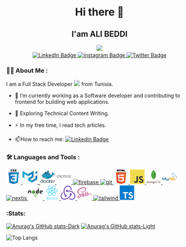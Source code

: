 <h1 id='header' align="center" font-size="100px">
 Hi there 👋 
  </h1>
  <h2 id='header' align="center" >
  I'am ALI BEDDI
  </h2>

<div id='header' align="center" >
<img src="https://media.giphy.com/media/gjrYDwbjnK8x36xZIO/giphy.gif" width="100"/>
</div>

  <div id="badges"align="center" >
  <a href="https://www.linkedin.com/in/ali-beddi-8a303522a/">
    <img src="https://cdn-icons-png.flaticon.com/512/174/174857.png?w=900&t=st=1685022563~exp=1685023163~hmac=2838dff4062d6892b91e55aa6b6041279ca7ba14a997af574634be649c0e07bc" alt="LinkedIn Badge" width=" 40px"/>
  </a>
  <a href="your--URL">
    <img src="https://cdn-icons-png.flaticon.com/512/733/733558.png?w=900&t=st=1685022474~exp=1685023074~hmac=d599504fa2a408bbc435771283ae388c5a7d1f8df718b1453191578ea67a2800" alt="instagram Badge" width=" 40px"/>
  </a>
  <a href="your-twitter-URL">
    <img src="https://cdn-icons-png.flaticon.com/512/733/733579.png?w=900&t=st=1685022613~exp=1685023213~hmac=24ae574af371bede4378ee485b2c4005224bb837ebf60fef7115bc2f2e6d2b9d" alt="Twitter Badge" width="40px"/>
  </a>
</div>



### :man_technologist: About Me :
I am a Full Stack Developer <img src="https://media.giphy.com/media/WUlplcMpOCEmTGBtBW/giphy.gif" width="30"> from Tunisia.

- :telescope: I’m currently working as a Software developer and contributing to frontend for building web applications.

- :seedling: Exploring Technical Content Writing.

- :zap: In my free time, I read tech articles.

- :mailbox:How to reach me: [![Linkedin Badge](https://img.shields.io/badge/-AliBeddi-blue?style=flat&logo=Linkedin&logoColor=white)](https://www.linkedin.com/in/ali-beddi-8a303522a/)


### :hammer_and_wrench: Languages and Tools :
<p align="left"> <a href="https://www.w3schools.com/css/" target="_blank" rel="noreferrer"> <img src="https://raw.githubusercontent.com/devicons/devicon/master/icons/css3/css3-original-wordmark.svg" alt="css3" width="40" height="40"/> </a>  <a href="https://www.docker.com/" target="_blank" rel="noreferrer">  <img src="https://github.com/devicons/devicon/blob/master/icons/materialui/materialui-original.svg" title="Material UI" alt="Material UI" width="40" height="40"/>&nbsp; <img src="https://raw.githubusercontent.com/devicons/devicon/master/icons/docker/docker-original-wordmark.svg" alt="docker" width="40" height="40"/> </a> <a href="https://expressjs.com" target="_blank" rel="noreferrer"> <img src="https://raw.githubusercontent.com/devicons/devicon/master/icons/express/express-original-wordmark.svg" alt="express" width="40" height="40"/> </a> <a href="https://firebase.google.com/" target="_blank" rel="noreferrer"> <img src="https://www.vectorlogo.zone/logos/firebase/firebase-icon.svg" alt="firebase" width="40" height="40"/> </a> <a href="https://git-scm.com/" target="_blank" rel="noreferrer"> <img src="https://www.vectorlogo.zone/logos/git-scm/git-scm-icon.svg" alt="git" width="40" height="40"/> </a> <a href="https://www.w3.org/html/" target="_blank" rel="noreferrer"> <img src="https://raw.githubusercontent.com/devicons/devicon/master/icons/html5/html5-original-wordmark.svg" alt="html5" width="40" height="40"/> </a> <a href="https://developer.mozilla.org/en-US/docs/Web/JavaScript" target="_blank" rel="noreferrer"> <img src="https://raw.githubusercontent.com/devicons/devicon/master/icons/javascript/javascript-original.svg" alt="javascript" width="40" height="40"/> </a>  <a href="https://www.mongodb.com/" target="_blank" rel="noreferrer"> <img src="https://raw.githubusercontent.com/devicons/devicon/master/icons/mongodb/mongodb-original-wordmark.svg" alt="mongodb" width="40" height="40"/> </a> <a href="https://www.mysql.com/" target="_blank" rel="noreferrer"> <img src="https://raw.githubusercontent.com/devicons/devicon/master/icons/mysql/mysql-original-wordmark.svg" alt="mysql" width="40" height="40"/> </a> <a href="https://nextjs.org/" target="_blank" rel="noreferrer"> <img src="https://cdn.worldvectorlogo.com/logos/nextjs-2.svg" alt="nextjs" width="40" height="40"/> </a> <a href="https://nodejs.org" target="_blank" rel="noreferrer"> <img src="https://raw.githubusercontent.com/devicons/devicon/master/icons/nodejs/nodejs-original-wordmark.svg" alt="nodejs" width="40" height="40"/> </a> <a href="https://reactjs.org/" target="_blank" rel="noreferrer"> <img src="https://raw.githubusercontent.com/devicons/devicon/master/icons/react/react-original-wordmark.svg" alt="react" width="40" height="40"/> </a> <a href="https://redux.js.org" target="_blank" rel="noreferrer"> <img src="https://raw.githubusercontent.com/devicons/devicon/master/icons/redux/redux-original.svg" alt="redux" width="40" height="40"/> </a> <a href="https://sass-lang.com" target="_blank" rel="noreferrer"> <img src="https://raw.githubusercontent.com/devicons/devicon/master/icons/sass/sass-original.svg" alt="sass" width="40" height="40"/> </a>  <a href="https://tailwindcss.com/" target="_blank" rel="noreferrer"> <img src="https://www.vectorlogo.zone/logos/tailwindcss/tailwindcss-icon.svg" alt="tailwind" width="40" height="40"/> </a> <a href="https://www.typescriptlang.org/" target="_blank" rel="noreferrer"> <img src="https://raw.githubusercontent.com/devicons/devicon/master/icons/typescript/typescript-original.svg" alt="typescript" width="40" height="40"/> </a> </p>


### :Stats:

[![Anurag's GitHub stats-Dark](https://github-readme-stats.vercel.app/api?username=alibeddi&show_icons=true&theme=dark#gh-dark-mode-only)](https://github.com/alibeddi/github-readme-stats#gh-dark-mode-only)
[![Anurag's GitHub stats-Light](https://github-readme-stats.vercel.app/api?username=alibeddi&show_icons=true&theme=default#gh-light-mode-only)](https://github.com/alibeddi/github-readme-stats#gh-light-mode-only)

![Top Langs](https://github-readme-stats.vercel.app/api/top-langs/?username=alibeddi&layout=compact&theme=dark#gh-dark-mode-only)


